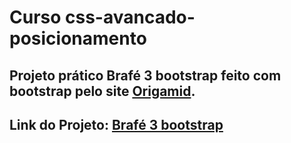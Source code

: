 # Curso css-avancado-posicionamento

## Projeto prático Brafé 3 bootstrap feito com bootstrap pelo site [Origamid](https://www.origamid.com/curso/css-avancado-posicionamento).

## Link do Projeto: [Brafé 3 bootstrap](https://marcelo-rafael.github.io/bootstrap-brafe-3/)
